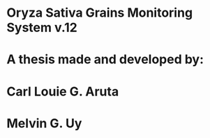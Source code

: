 # Oryza Sativa Grains Monitoring System v.12
# A thesis made and developed by:
#		Carl Louie G. Aruta
#		Melvin G. Uy
